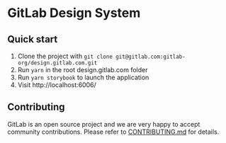 # GitLab Design System

## Quick start

1. Clone the project with `git clone git@gitlab.com:gitlab-org/design.gitlab.com.git`
1. Run `yarn` in the root design.gitlab.com folder
1. Run `yarn storybook` to launch the application
1. Visit http://localhost:6006/

## Contributing

GitLab is an open source project and we are very happy to accept community
contributions. Please refer to [CONTRIBUTING.md](/CONTRIBUTING.md) for details.
